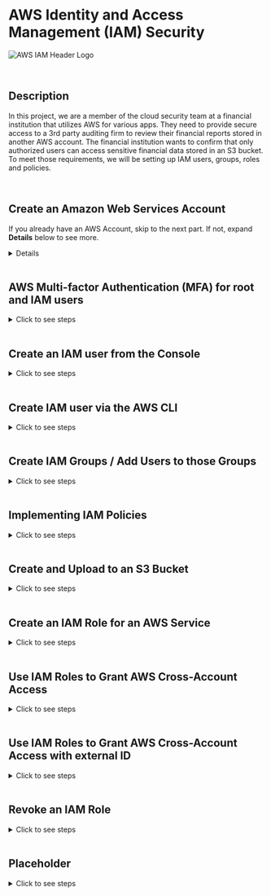 # AWS Identity and Access Management (IAM) Security

![AWS IAM Header Logo](https://github.com/Manny-D/AWS-Security-Identity-and-Access-Management-IAM-/assets/99146530/64c5255b-957d-4136-9356-f5427f9ce4a4)

<br>

## Description 

In this project, we are a member of the cloud security team at a financial institution that utilizes AWS for various apps. They need to provide secure access to a 3rd party auditing firm to review their financial reports stored in another AWS account. The financial institution wants to confirm that only authorized users can access sensitive financial data stored in an S3 bucket. To meet those requirements, we will be setting up IAM users, groups, roles and policies. 

<br>

## Create an Amazon Web Services Account

If you already have an AWS Account, skip to the next part. If not, expand <b>Details</b> below to see more.

<details>
<summary>Details</summary>
 
<br>  

If you do not already have an AWS account, navigate to the following page to create one [https://aws.amazon.com/free](https://aws.amazon.com/free) and click on either Complete Signup or Create a Free Account.

![AWS Sign Up](https://github.com/Manny-D/Virtual-Private-Cloud-VPC/assets/99146530/60c3c592-9e8a-44d5-a7c8-74284d8cdc30)

When on the <b>Contact Information</b> page, select <b>Personal</b> for the Account type.
 
![Account Type](https://github.com/Manny-D/Virtual-Private-Cloud-VPC/assets/99146530/feaadbb9-de42-4ebb-b6c0-6901c0337891)

<b>Note</b>: you will be prompted to enter in credit card info. This is for identity verification and the card will only be charged if you exceed the Free Tier limits.

![CC](https://github.com/Manny-D/Virtual-Private-Cloud-VPC/assets/99146530/d31dd4ae-82db-4079-bdd0-c69649451c52)

Next you will be prompted to confirm your identity via a SMS code, then will be taken to the <b>Select a support plan</b> page, leave it at <b>Basic support - Free</b> and click <b>Complete sign up</b>.

![Free Tier](https://github.com/Manny-D/Virtual-Private-Cloud-VPC/assets/99146530/81256aff-4cfc-4697-8334-2cef1eef592c)

Sign up completed! Click on <b>Go to the AWS Management Console</b>.

![Sign up congrats](https://github.com/Manny-D/Virtual-Private-Cloud-VPC/assets/99146530/d60ae22b-4e1d-4235-9b3d-f30a36ec67aa)

Login to the AWS Management Console using the (default) <b>Root user</b> option. 

![Root user](https://github.com/Manny-D/Virtual-Private-Cloud-VPC/assets/99146530/f25d606b-96dd-42d9-85b3-a845951d3244)
</details>

<br>

## AWS Multi-factor Authentication (MFA) for root and IAM users

<details>
<summary>Click to see steps</summary>

<br>

When creating a new AWS account, the initial user provisioned is the <b>root user</b>. It is a best practice to not use this account for daily tasks because if it gets compromised, you will likely loose access to the account, among other things! We should create another user with full admin privileges. However, for the purposes of this section of the project, we will continue using the <b>root user</b> and secure it with another of layer of protection by enabling <b>AWS MFA</b>. 

<br>

Start by clicking on your Account name (towards the top right) -> click on <b>Security credentials</b>:

![Security credentials](https://github.com/Manny-D/AWS-Security-Identity-and-Access-Management-IAM-/assets/99146530/8349a51b-6ca5-42aa-bb16-199ee1bfaf87)

Click <b>Assign MFA</b>:

![Assign MFA](https://github.com/Manny-D/AWS-Security-Identity-and-Access-Management-IAM-/assets/99146530/e52a2f1c-2f33-467f-bcbd-696b8065b4e3)

Enter a <b>Device name</b> - ex. AWSIAMProject

![Select MFA device](https://github.com/Manny-D/AWS-Security-Identity-and-Access-Management-IAM-/assets/99146530/c21095d3-a549-440c-98f2-db5c4b456049)

In the next section, <b>MFA device</b>, leave it at <b>Authenticator app</b> and click <b>Next</b>. 

![MFA Device](https://github.com/Manny-D/AWS-Security-Identity-and-Access-Management-IAM-/assets/99146530/d4967607-6ffa-4717-a20b-f023a315eee2)

On the <b>Set up device</b> page:

![Authenticator app](https://github.com/Manny-D/AWS-Security-Identity-and-Access-Management-IAM-/assets/99146530/34365c25-9891-4804-9dbf-48bd41596b1d)

- If you don't have an authenticator app, click on the [See a list of compatible applications](https://aws.amazon.com/iam/features/mfa/?audit=2019q1) link to obtain one.
- Click on <b>Show secret key</b> and scan the QR code that appears with the app you're using.
- The app provides codes one at a time. Enter the first one in the <b>MFA code 1</b> field.
- When it updates, enter the new one in the <b>MFA code 2</b> field.
- Press <b>Add MFA</b>. 

All set.

![My security credentials](https://github.com/Manny-D/AWS-Security-Identity-and-Access-Management-IAM-/assets/99146530/1db7ecc7-6574-4721-829d-9f836b4a81f4)

Now logout of your account, then log back in to test AWS MFA with your root user account. 

![MFA code login](https://github.com/Manny-D/AWS-Security-Identity-and-Access-Management-IAM-/assets/99146530/e79d5910-1968-4a3c-916c-7ba5608837ed)

</details>
 
<br>  

## Create an IAM user from the Console

<details>
<summary>Click to see steps</summary>

<br>

To align with the best security practice of least privilege, we will now create an IAM user with admin privileges to use for the remainder of the project, instead of the root user. 

<br>

From the AWS Console search bar, type IAM and click on <b>IAM</b>.

![IAM Service](https://github.com/Manny-D/Identity-and-Access-Management-IAM-Security/assets/99146530/a355e551-3137-43ee-bdd8-8437a58984a0)

This account doesn't have any users yet. So lets add one.

![IAM Dashboard](https://github.com/Manny-D/Identity-and-Access-Management-IAM-Security/assets/99146530/8392686f-a336-4dbc-9154-de2ccd759886)

On the left pane, under <b>Access management</b>, click on <b>Users</b> and on the next page, click on <b>Create user</b>.

![Create user](https://github.com/Manny-D/Identity-and-Access-Management-IAM-Security/assets/99146530/1fb7daef-a7d0-40c0-b1fc-6ab0f48be16b)

On the <b>Specify user details</b> page, under <b>User details</b>, do the following:

![Specifiy User Details ](https://github.com/Manny-D/Identity-and-Access-Management-IAM-Security/assets/99146530/5bfd13f7-82f4-432f-a5fd-5369476b891a)

- <b>User name</b>: <b>SecurityTeamAdmin</b>
- <b>Provide user access to to the AWS Management Console - optional</b>: tick the box
- <b>Are you providing console access to a person?</b>: tick the <b>I want to create an IAM user</b> radio button
- <b>Console password</b>: (create a password and take note of it)
- <b>User must create a new password at next sign-in - Recommended</b>: uncheck this box
     - this is a best practice and should be used under normal circumstances
- Click <b>Next</b>

<br>

On the <b>Set permissions</b> page, tick the <b>Attach policies directly</b> radio button.

![Set permissions](https://github.com/Manny-D/Identity-and-Access-Management-IAM-Security/assets/99146530/a5da3735-87e8-426c-82dd-00ec3fa5ab56)

Under <b>Permissions policies</b>, select the following:
- <b>AdministratorAccess</b>

![Admin Access](https://github.com/Manny-D/Identity-and-Access-Management-IAM-Security/assets/99146530/a16b9791-5a82-490b-af23-20961f516022)

- <b>AWSAccountManagementFullAccess</b> and <b>IAMUserChangePassword</b> (it's faster to search for and add them), then click <b>Next</b>.

![AWS Account Mgmt Full Access](https://github.com/Manny-D/Identity-and-Access-Management-IAM-Security/assets/99146530/d4266e98-c03f-4c23-afd8-8ccb0cb1f052)

Review your settings and click <b>Create user</b>.

![Review and create user](https://github.com/Manny-D/Identity-and-Access-Management-IAM-Security/assets/99146530/d37df096-e9a0-4a73-be7d-6016ed782fdc)

Once created, be sure to note the <b>Console sign-in URL</b>, as we'll be using this to login to the AWS Console moving forward.  

![User created](https://github.com/Manny-D/Identity-and-Access-Management-IAM-Security/assets/99146530/56f8c6a4-faab-4adf-81e5-2757d279fc83)

Test the login of the new IAM user to confirm it's working.

![IAM user test login](https://github.com/Manny-D/Identity-and-Access-Management-IAM-Security/assets/99146530/eca22b59-8c09-4e7d-81b2-4542eb625a6f)

Once logged in, you should notice the user name has changed (see top right of the AWS Console).

![IAM user closeup](https://github.com/Manny-D/Identity-and-Access-Management-IAM-Security/assets/99146530/b82791fb-fd66-48ad-a164-9b9a14acb0a9)

![New IAM user login](https://github.com/Manny-D/Identity-and-Access-Management-IAM-Security/assets/99146530/18437b17-96d6-45cb-952f-c69b83ce0c85)



<br>

</details>
 
<br>

## Create IAM user via the AWS CLI

<details>
<summary>Click to see steps</summary>

<br>

In this section we, will be using the AWS CLI via our own computer. For the purposes of this project, we will not cover the install process, but you can find instructions on Amazon's site located [here](https://docs.aws.amazon.com/cli/latest/userguide/getting-started-install.html).

In order to utilize the AWS CLI, we need to create <b>Access keys</b> to send programmatic calls from our computer. 

<b>Note 1</b>: You can only have a maximum of 2 access keys at a time. <br>
<b>Note 2</b>: It's against best practice to create access keys via the root account. 

<br>

### Create Access Keys

From the AWS console, click on your login name (towards the top right) -> click on <b>Security credentials</b>.

![Security credentials 2](https://github.com/Manny-D/Identity-and-Access-Management-IAM-Security/assets/99146530/a708be3c-e955-45a9-a203-4d88f4594b22)

Scroll down to <b>Access keys</b> and click <b>Create access key</b>.

![Access keys](https://github.com/Manny-D/Identity-and-Access-Management-IAM-Security/assets/99146530/0abf5180-1181-4ef1-ac42-1c9848e96adc)

On the <b>Access key best practices & alternatives</b> page under <b>Use case</b>, do the following:
  
![Create access key](https://github.com/Manny-D/Identity-and-Access-Management-IAM-Security/assets/99146530/85a57373-fc5d-4702-9e87-e6b7d2e95aa9)

- Tick the <b>Command Line Interface (CLI)</b>.
- Put a check in <b>I understand the above recommendation and want to proceed to create an access key</b>.
- Click <b>Next</b>.

<br>

For <b>Set description tag - optional</b>, you can skip, or enter <b>For CLI access</b>, then click <b>Create access key</b>.

![Tag](https://github.com/Manny-D/Identity-and-Access-Management-IAM-Security/assets/99146530/f896c206-6bb4-433c-a34f-7382a4ed0a60)

Document both keys, as you will not be able to retrieve them after seeing them here. <br> 
You may want to download the .csv file for safe keeping. <br>
Once you have both keys saved somewhere, click <b>Done</b>. 

![Access key](https://github.com/Manny-D/Identity-and-Access-Management-IAM-Security/assets/99146530/8e3c80e8-06f5-4d9a-b4ae-191ca479eba5)

<br>

### Create Users

Open your computer's CLI and lets check to confirm the installed AWS CLI Version, enter:

```
aws --version
```

<b>Note</b>: I am using a Mac, so my screenshots are in iTerm2.

![AWS Version](https://github.com/Manny-D/Identity-and-Access-Management-IAM-Security/assets/99146530/1470e505-d9e0-4450-9da7-009a3249f54e)

To access the SecurityTeamAdmin account via the CLI, we need to configure it using the <b>Access keys</b> created above. 

```
aws configure
```

Grab those keys and in your CLI, do the following:

![aws configure](https://github.com/Manny-D/Identity-and-Access-Management-IAM-Security/assets/99146530/4a13f6bf-6ab1-4c19-a05d-1689de5c621f)

- <b>AWS Access Key ID</b> and <b>AWS Secret Access Key</b>: Copy / Paste the keys when prompted.
- <b>Default region name</b>: To check, via the AWS Console, click on the State to the left of your account and you'll see it listed.
   - eg. US East (N. Virginia) <b>us-east-1</b>
- <b>Default output [text]</b>: Type <b>text</b>

<br>

Now let's create some users! Enter the following to create a user:

```
aws iam create-user --user-name (enter username here)
```

Try the above for the users: Matt, Sarah and Deborah.

![Create users](https://github.com/Manny-D/Identity-and-Access-Management-IAM-Security/assets/99146530/c2f7f019-a9cc-43b1-8c42-fd3335838489)

Go back to the <b>AWS Console</b> in your browser to confirm they were created. Navigate to <b>IAM</b>, under <b>Access Management</b>, click on <b>Users</b>.

![User in AWS IAM Users](https://github.com/Manny-D/Identity-and-Access-Management-IAM-Security/assets/99146530/2b55cb05-e203-4671-8b28-77a6d4ab1316)

</details>
 
<br>


## Create IAM Groups / Add Users to those Groups

<details>
<summary>Click to see steps</summary>

<br>

Utilizing IAM groups allows easy management of users' permissions. Users assigned to an IAM group automatically inherit the permissions of the group. 

<br>

### Create IAM Group via the Console

From the IAM Dashboard, under <b>Access management</b> -> click on <b>User groups</b> -> click <b>Create group</b>.

![image](https://github.com/Manny-D/Identity-and-Access-Management-IAM-Security/assets/99146530/5a06eee5-e692-4652-ada4-761b183289c5)

Under <b>Name the group</b>, name it <b>AdminGroup</b> and add <b>Deborah</b> and <b>SecurityTeamAdmin</b>.

![Create user group](https://github.com/Manny-D/Identity-and-Access-Management-IAM-Security/assets/99146530/fb002267-c570-43d8-b366-2ad23fad61de)

Under <b>Attach permissions policies - Optional</b>: 

![Attach perm policies](https://github.com/Manny-D/Identity-and-Access-Management-IAM-Security/assets/99146530/5a1407c2-6b71-4276-90e8-67a0bd399f85)

- Search for / put a check mark next to the </b>AdministratorAccess Policy name</b>.
- Click <b>Create user group</b>.

<br>

Once created, click on <b>View group</b> or the <b>Group name</b> to view more details. 

![User group created](https://github.com/Manny-D/Identity-and-Access-Management-IAM-Security/assets/99146530/344b447c-f4bc-492c-aedc-0885d810c2ad)

![Group Summary](https://github.com/Manny-D/Identity-and-Access-Management-IAM-Security/assets/99146530/3c75772c-6cdd-4978-95c5-3cb372d0d3ea)

If you recall, we created Deborah via the AWS CLI, so she had no permissions assigned. 

Since we added her to a group, she should inherit the group's permissions. Click on her name to confirm.

![Deborah Summary](https://github.com/Manny-D/Identity-and-Access-Management-IAM-Security/assets/99146530/d3c2c31e-4836-46c5-98c0-4c7fe85e6808)

<br>

### Create IAM Group via AWS CLI

Let's create a group via the CLI that will have access to S3 buckets. 

First let's create the group using the following.

```
aws iam create-group --group-name CloudSecurityTeam
```

![CST creation in AWS CLI](https://github.com/Manny-D/Identity-and-Access-Management-IAM-Security/assets/99146530/e78eeccc-b249-4bd4-9f05-47bfc47affdc)

From the IAM Dashboard, under <b>Access management</b> -> <b>User groups</b> -> we should see <b>CloudSecurityTeam</b> but there are errors! 

![CloudSecurityTeam Group](https://github.com/Manny-D/Identity-and-Access-Management-IAM-Security/assets/99146530/4bbec405-25e3-4cf5-b11c-e796e08ace3f)

This is because we haven't assigned any Users nor Permissions as of yet. 

<br>

To take care of that, we'll add Matt and Sarah to that group via the AWS CLI using:

```
aws iam add-user-to-group --group-name CloudSecurityTeam --user-name (enter username here)
```

![CLI add users to CST group](https://github.com/Manny-D/Identity-and-Access-Management-IAM-Security/assets/99146530/d4d610e9-63e2-4283-9001-6fc8ec0d4b51)

Check the IAM Dashboard again under <b>Access management</b> -> <b>User groups</b> -> we should see <b>CloudSecurityTeam</b> now has 2 members.

![CST Members](https://github.com/Manny-D/Identity-and-Access-Management-IAM-Security/assets/99146530/bca38037-f687-4641-8e29-d79e29b7d842)

Click on <b>CloudSecurityTeam Group name</b> to confirm.

![CST Summary Members](https://github.com/Manny-D/Identity-and-Access-Management-IAM-Security/assets/99146530/c0706cc9-c3d9-4a63-8a1a-a60c682326dc)

<br>

Finally, we'll attach the S3 Full Access policy to this group. We need the policy's <b>Amazon Resource Name (ARN)</b>, which is the resource's unique identifier in AWS. 

To do this, go back to the IAM Dashboard and navigate to <b>Access management</b> -> <b>Policies</b> -> filter by / search for <b>S3FullAccess</b>. 

![S3 Policy](https://github.com/Manny-D/Identity-and-Access-Management-IAM-Security/assets/99146530/a6722d2a-913a-4933-8e56-99914c422369)

Click on <b>AmazonS3FullAccess</b> and copy the displayed <b>ARN</b>. 

![S3 ARN](https://github.com/Manny-D/Identity-and-Access-Management-IAM-Security/assets/99146530/dd732a6c-5613-4575-9641-03fe688f7ce6)

With that in mind, use the following command in your CLI:

```
aws iam attach-group-policy --group-name CloudSecurityTeam --policy-arn "arn:aws:iam::aws:policy/AmazonS3FullAccess"
```

![S3 ARN CLI](https://github.com/Manny-D/Identity-and-Access-Management-IAM-Security/assets/99146530/b16656af-ba2b-4941-94ee-71e8fe34982e)

Check the IAM Dashboard again under <b>Access management</b> -> <b>User groups</b> -> check the <b>CloudSecurityTeam User group</b>. You may need to refresh them.

![CST Permission assigned](https://github.com/Manny-D/Identity-and-Access-Management-IAM-Security/assets/99146530/f23d1b00-503d-4674-98ff-2ab8772a6b4a)

Click the <b>CloudSecurityTeam Group name</b> -> <b>Permissions</b> tab -> <b>Permissions policies</b>.

Confirm the <b>AmazonS3FullAccess Policy name</b> appears. You may need to refresh for it to appear.  

![CST Summary Perm Pol](https://github.com/Manny-D/Identity-and-Access-Management-IAM-Security/assets/99146530/cc27a5d1-aa9c-4360-bb56-d2124e06bdd6)

</details>

<br>

## Implementing IAM Policies

<details>
<summary>Click to see steps</summary>

<br>

<b>IAM Policies</b> define access permissions in AWS. For more granular control, you can create <b>Customer-managed</b> policies which are written in Java-Script Object Notation (JSON). If you are not familiar with JSON, you can create them via the visual editor. 

In this section, we'll be creating a <b>Customer-managed</b> policy that allows Read only for IAM.

<br>

In the IAM Dashboard under <b>Access management</b> -> click <b>Policies</b> -> <b>Create Policy</b>.

![Create policy](https://github.com/Manny-D/Identity-and-Access-Management-IAM-Security/assets/99146530/48ae69da-3b19-4877-acc4-187df4785475)

We'll utilize the <b>Visual</b> editor here. Under <b>Service</b> select <b>IAM</b>.

![Specify permissions - IAM](https://github.com/Manny-D/Identity-and-Access-Management-IAM-Security/assets/99146530/8f506c0c-d72c-4d84-9319-28ab89971071)

Under the <b>Actions allowed</b> section that appears, expand <b>Read</b> and add a check to <b>All read actions</b>.

![Access level](https://github.com/Manny-D/Identity-and-Access-Management-IAM-Security/assets/99146530/3fefd9bd-0746-4787-b191-7e3d369647e0)

In the <b>Resources</b> section that appears, we can be specific on which resource(s) we want to grant Read access to. 

![Resources - Specific](https://github.com/Manny-D/Identity-and-Access-Management-IAM-Security/assets/99146530/7d16e95d-2adf-4674-8ae8-f40c7fe38ebb)

If you're curious as to what the JSON code looks like, scroll back to the top and click on <b>JSON</b>.

![Resources - JSON ex](https://github.com/Manny-D/Identity-and-Access-Management-IAM-Security/assets/99146530/766fc13c-0d3d-4ca4-b1b4-14a9866acf29)

Click the <b>Visual</b> button again -> scroll back down to the <b>Resources</b> section -> tick the <b>All</b> radio button -> click <b>Next</b>.

![Resources - All](https://github.com/Manny-D/Identity-and-Access-Management-IAM-Security/assets/99146530/6c4821fe-2ab8-4988-86d1-f51ad6fc5d33)

On the <b>Review and create</b> page, under <b>Policy details</b>, do the following:  

![Policy - Review and create](https://github.com/Manny-D/Identity-and-Access-Management-IAM-Security/assets/99146530/a83d3ed5-b6b2-487e-a25a-9a87521d2451)

- <b>Policy name</b>: <b>IAMReadPolicy</b>
- <b>Description - optional</b>: <b>Read access to IAM</b>
- Scroll down and click on <b>Create policy</b> (not pictured)

<br>

Once created, on the <b>Policies</b> page -> click <b>Filter by Type</b> -> select <b>Customer managed</b>.

![Post Policy Creation - Filter by Type](https://github.com/Manny-D/Identity-and-Access-Management-IAM-Security/assets/99146530/4897fe30-b0ec-41ba-ab64-2f6d29a26fe0)

The <b>IAMReadPolicy</b> should be listed -> click radio button to the left of it -> click <b>Actions</b> and select Attach. 

![Action Attach](https://github.com/Manny-D/Identity-and-Access-Management-IAM-Security/assets/99146530/4c006da6-f729-4b51-82fb-6dab1f6892ab)

On the <b>Attach as a permissions policy</b> page, under <b>IAM Entities</b>, select <b>CloudSecurityTeam</b> -> click <b>Attach policy</b>

![Attach as a permissions policy](https://github.com/Manny-D/Identity-and-Access-Management-IAM-Security/assets/99146530/c0802646-68d1-4829-9b4b-3887fa103d63)

Let's confirm it was attached to the <b>CloudSecurityTeam</b> group. 

In the IAM Dashboard under <b>Access management</b> -> click <b>User groups</b> -> click <b>CloudSecurityTeam</b>.

![Confirm Policy Attached](https://github.com/Manny-D/Identity-and-Access-Management-IAM-Security/assets/99146530/e02ff7d0-6cbe-47b3-b45f-5e6a3f264c24)

Click on the <b>Permissions</b> tab. 

![IAMReadPolicy added](https://github.com/Manny-D/Identity-and-Access-Management-IAM-Security/assets/99146530/53cf6de3-394a-4961-85ac-17f571955879)

Now, in addition to the <b>AmazonS3FullAccess</b> policy added earlier, we should now see the <b>Customer-managed</b> policy (<b>IAMReadPolicy</b>) we just created / attached!

</details>

<br>

## Create and Upload to an S3 Bucket

<details>
<summary>Click to see steps</summary>

<br>

A Simple Storage Service (S3) bucket is a container for objects stored in Amazon. Any number of objects can be stored in a bucket and you can have up to 100 buckets in your account. 

<br>

From the AWS Console search bar, search for s3 and click on <b>S3</b>.

![Search S3](https://github.com/Manny-D/Identity-and-Access-Management-IAM-Security/assets/99146530/9490ee47-e6b2-4937-b3f7-2cfd9dd4cc28)

Click on <b>Create bucket</b>.

![Create bucket](https://github.com/Manny-D/Identity-and-Access-Management-IAM-Security/assets/99146530/546c85cd-7fc1-46bc-af86-3f27215453b7)

Under <b>General configuration</b>, do the following: 

![Bucket Name](https://github.com/Manny-D/Identity-and-Access-Management-IAM-Security/assets/99146530/506fa220-fd45-4a45-adcb-08c1e4526fe4)

- <b>Bucket name</b>: (enter a unique name)
- Leave all remaining section settings at their defaults
- Scroll down and click <b>Create bucket</b> (not pictured)

<br>

Once created, click on the bucket <b>Name</b>.

![S3 Bucket](https://github.com/Manny-D/Identity-and-Access-Management-IAM-Security/assets/99146530/c6849ad8-e284-4d7f-a19e-2b7567ede1d3)

Click up <b>Upload</b>.

![Upload](https://github.com/Manny-D/Identity-and-Access-Management-IAM-Security/assets/99146530/7b2f98e9-87fc-4ff2-968e-dbd2ec985818)

Click <b>Add files</b> -> select any files you want to test with.

![Add files](https://github.com/Manny-D/Identity-and-Access-Management-IAM-Security/assets/99146530/a082bf13-887f-4c6e-b589-2c52630cdb70)

Confirm your selected files are visible under <b>Files and folders</b> -> click <b>Upload</b>.

![Uploaded files](https://github.com/Manny-D/Identity-and-Access-Management-IAM-Security/assets/99146530/4eb8cd39-a2be-4045-ba57-7206efbf6dc9)

Great work!

![Upload successful](https://github.com/Manny-D/Identity-and-Access-Management-IAM-Security/assets/99146530/9f0c2956-4a9f-439f-adaf-a3a7a14de11f)

</details>

<br>

## Create an IAM Role for an AWS Service

<details>
<summary>Click to see steps</summary>

<br>

I AM Roles can be assigned to entities you trust. They have specific permissions and are valid for a short duration. So they are considered a best practice, as they provide temprary credentials that do not need to be rotated. 

<br>

Navigate back to the <b>IAM Dashboard</b>, under <b>Access management</b> -> click on <b>Roles</b> -> click <b>Create role</b>.

![Create role](https://github.com/Manny-D/Identity-and-Access-Management-IAM-Security/assets/99146530/298f997e-47b9-4157-bcd8-7a0ad51b76be)

<b>Note</b>: 2 default Roles already exist - <b>AWS ServiceRoleForSupport</b> and <b>AWSServiceRoleForTrustedAdvisor</b>.

<br>

Under <b>Trusted entity type</b>, leave the default <b>AWS service</b> ticked, as we'll be communicating between 2 AWS services. 

Scroll down to <b>Use case</b> -> select <b>EC2</b> -> scroll down and click <b>Next</b> (not shown). 

![trusted entity - EC2](https://github.com/Manny-D/Identity-and-Access-Management-IAM-Security/assets/99146530/e268d737-bd3b-47fe-ab5b-0ec409f05796)

On the <b>Add permission</b> page, under <b>Permission policies</b>, search for <b>AmazonS3FullAccess</b> -> select it -> click <b>Next</b>.

![Add Permission S3FullAccess](https://github.com/Manny-D/Identity-and-Access-Management-IAM-Security/assets/99146530/d7cc5e97-4e97-48ec-8d1e-c1dc579f9933)

This allows the EC2 service to communicate with the S3 service.

<br>

On the <b>Name, review, and create</b> page, under <b>Role details</b> do the following:

![Name review and create](https://github.com/Manny-D/Identity-and-Access-Management-IAM-Security/assets/99146530/d73f9254-97ac-45e2-9fad-999a8be5d060)

- <b>Role name</b>: <b>EC2toS3Role</b>
- <b>Description</b>: (leave the default entry)
- Scroll down and click <b>Create role</b> (not pictured)

<br>

The <b>EC2toS3Role</b> should now appear with the default ones. 

![EC2toS3Role created](https://github.com/Manny-D/Identity-and-Access-Management-IAM-Security/assets/99146530/9112dc3c-2d17-4a8d-9790-9a439aa04488)

<br> 

### Extra Credit: Attach Role to EC2 instance

We won't go through the process of spinning up an EC2 instance, as this is assumed knowledge and we'll only have it on for a short time.

However, should you want to see a walkthrough, see my other project [here](https://github.com/Manny-D/Deploy-WordPress-in-AWS-EC2?tab=readme-ov-file#create-an-elastic-cloud-compute-instance), then come back to continue. 

Use the following settings when creating the EC2 Instance:
- <b>Name</b>: <b>List S3 buckets</b>
- <b>Key pair</b>: (create one if needed)
- All other section settings including OS and Instance type: (leave at their defaults)
- Click <b>Launch instance</b>

<br>

Once created, click on the <b>Instance ID</b> -> on the next page, click on it again to get to the <b>Instance summary</b> page. 

![List S3 Buckets EC2](https://github.com/Manny-D/Identity-and-Access-Management-IAM-Security/assets/99146530/0cba4ae0-51f6-4bdb-bae9-a776f0191aad)

To add the role, towards the top right, click on <b>Actions</b> -> <b>Security</b> -> <b>Modify IAM role</b>.

![Modify IAM role](https://github.com/Manny-D/Identity-and-Access-Management-IAM-Security/assets/99146530/0d5046dc-b7e1-48e7-b9cd-73fd1e327e87)

On the <b>Modify IAM role</b> page, under <b>IAM role</b>:

![IAM role](https://github.com/Manny-D/Identity-and-Access-Management-IAM-Security/assets/99146530/b384ac38-eaeb-4290-846a-8ca47aa78e81)

- Click on the dropdown and select the role created above -eg. <b>EC2toS3Role</b>
- Click <b>Update IAM role</b>

<br>

The <b>IAM Role</b> field should now be populated. 

![List S3 Buckets EC2 with Role](https://github.com/Manny-D/Identity-and-Access-Management-IAM-Security/assets/99146530/c247082c-e3a3-437b-8bd5-ff7ee1b9d1ee)

<br>

### Extra Credit 2: Configuring the EC2 Instance for Metadata Querying 

To prep for obtaining the metadata, click <b>Actions</b> -> <b>Instance settings</b> -> <b>Modify instance metadata options</b>.

![Metadata options](https://github.com/Manny-D/Identity-and-Access-Management-IAM-Security/assets/99146530/b75b0e00-6a53-4bdb-835c-0aea3f00c710)

On the <b>Modify instance metadata options</b> page, under <b>IMDSv2</b>, tick the <b>Optional Radio button</b> then click <b>Save</b>.

![Modify metadata options](https://github.com/Manny-D/Identity-and-Access-Management-IAM-Security/assets/99146530/21ff2cc4-d47c-4253-b2f2-f04cacb2bb1d)

Navigate back to the <b>Instance summary</b> page -> click <b>Connect</b>.

![Connect](https://github.com/Manny-D/Identity-and-Access-Management-IAM-Security/assets/99146530/ca87a647-6d16-49c0-8042-3008d1f9ea01)

On the <b>Connect to instance</b> page, leave the default settings and click on <b>Connect</b>.

![Connect to instance - EC2 role](https://github.com/Manny-D/Identity-and-Access-Management-IAM-Security/assets/99146530/efe6454f-65c2-4ab7-b645-ad6d735c63ef)

![Instance Connect - Role](https://github.com/Manny-D/Identity-and-Access-Management-IAM-Security/assets/99146530/2161f622-51a7-4926-b4cb-f37eb44fd17c)

<br>

### Extra Credit 3: Query EC2 Instance Metadata via <b>Instance Connect</b>

The EC2 Metadata that we will be querying is the information that can be used to manage or configure the existing running instance. 

The default IP address used to access metadata for all instances is <b>169.254.169.254</b>.

<br>

To start, let's test to see if we can acccess the S3 bucket we created earlier using:

```
aws s3 ls
```

It works, we can see the S3 Bucket created earlier!

![aws s3 ls](https://github.com/Manny-D/Identity-and-Access-Management-IAM-Security/assets/99146530/e90992b7-f3da-4eab-91ce-48f7892bd557)

<br>

Next, we'll query for the following:

EC2 instance metadata: 

```
curl http://169.254.169.254/latest/meta-data/
```

![Meta-data](https://github.com/Manny-D/Identity-and-Access-Management-IAM-Security/assets/99146530/e98a0f16-d288-49eb-bb96-3337295f4d58)

<br>

The public host name from the EC2 instance metadata:

```
curl http://169.254.169.254/latest/meta-data/public-hostname
```

![Public-hostname](https://github.com/Manny-D/Identity-and-Access-Management-IAM-Security/assets/99146530/ab55bc4f-2427-4f17-a6f4-0f53e521dc6f)

<br>

The instance type from the EC2 instance metadata:
```
curl http://169.254.169.254/latest/meta-data/instance-type
```

![Instance-type](https://github.com/Manny-D/Identity-and-Access-Management-IAM-Security/assets/99146530/7087c91f-0a47-48d8-94ea-88847856b310)

<br>

The IAM information from the EC2 instance metadata:

```
curl http://169.254.169.254/latest/meta-data/iam/info
```

![IAM-info](https://github.com/Manny-D/Identity-and-Access-Management-IAM-Security/assets/99146530/bff8027e-e532-4a92-82df-6e025ceb0b22)

<br>

The attached IAM role name from the EC2 instance metadata:

```
curl http://169.254.169.254/latest/meta-data/iam/securitycredentials/
```

![role-name](https://github.com/Manny-D/Identity-and-Access-Management-IAM-Security/assets/99146530/cf0f902f-6413-4c48-a020-1790a9d3fd06)

<br>

The STS security credentials for an IAM role from the EC2 instance metadata:

```
curl http://169.254.169.254/latest/meta-data/iam/securitycredentials/[enter Role name here]
```

![Security Credential for Role Name](https://github.com/Manny-D/Identity-and-Access-Management-IAM-Security/assets/99146530/052265b9-b3c3-41bc-9162-118fde8c154d)

</details>

<br>


## Use IAM Roles to Grant AWS Cross-Account Access

<details>
<summary>Click to see steps</summary>

<br>

In this section, we'll share the resources from our user account, <b>SecurityTeamAdmin</b>, with users in another AWS Account (eg. the 3rd party auditing firm - <b>AuditTeamAdmin</b>).

<b>Note</b>: The project provided another account to use for the 3rd party auditing firm. I will be using that account's info and the info from my account in this section. Also, we cannot be logged into 2 separate AWS Account while in the same browser. So I will be using a different web browser to log into the 3rd party auditing firm's AWS account. 

![AuditTeamAdmin Account](https://github.com/Manny-D/Identity-and-Access-Management-IAM-Security/assets/99146530/8697d46b-12e6-4ac1-a4ac-28b53ab62e13)

<br>

### Creating the Role for the 3rd Party

From the <b>IAM Dashboard</b>, under <b>Access management</b> -> click on <b>Roles</b> -> click <b>Create role</b>.

![Create role - 3rd Party Audit](https://github.com/Manny-D/Identity-and-Access-Management-IAM-Security/assets/99146530/57ca37ea-29be-4bda-9001-1fb8d8e428fd)

<br>

On the <b>Select trusted entity</b> page under <b>Trusted entity type</b>:

- <b>AWS account</b>: (tick this radio button)

On the <b>An AWS account</b> section under <b>Account ID</b>: 
- <b>Another AWS account</b>: (tick this radio button)
   - enter the 3rd party auditing firm <b>Account ID</b>
- Press <b>Next</b>

![Entity Type - 3rd Party Audit](https://github.com/Manny-D/Identity-and-Access-Management-IAM-Security/assets/99146530/fda50d19-ac4f-462a-921b-7205a4679686)

<br>

We want to grant <b>ONLY</b> read permissions:
- Search for <b>s3Read</b> and select it
- Click <b>Next</b>

![Permission - S3ReadOnly](https://github.com/Manny-D/Identity-and-Access-Management-IAM-Security/assets/99146530/eaf68d73-7c41-4503-a45a-38522031a918)

<br>

On the <b>Name, review, and create</b> page under <b>Role details</b>:
- <b>Role name</b>: (enter in a name - eg. <b>AuditFinData</b>)
   - <b>Note</b>: (keep this handy, as we'll need it in a later step) 
- <b>Description</b>: (enter in something relevant - eg. see screenshot)
- Scroll down and click <b>Create role</b> (not pictured)

![Name Review Create - 3rd party audit](https://github.com/Manny-D/Identity-and-Access-Management-IAM-Security/assets/99146530/801474da-1da0-4a39-94c4-b715e12ba0e3)

It should now appear in the <b>Roles</b> list. Click on the newly created role.

![3rd Part Audit Role created](https://github.com/Manny-D/Identity-and-Access-Management-IAM-Security/assets/99146530/c4b3e6b9-775d-448b-a97f-39d3bb60c2e4)

<br>

Here we can see a <b>Summary</b> of the newly created role. 

![3rd Party Audit ARN](https://github.com/Manny-D/Identity-and-Access-Management-IAM-Security/assets/99146530/b587e8fb-ea0f-478c-9dcb-0cde3212d859)

<br>

### Switching roles: How the 3rd Party can access the Financial Institution account

Go back to the 3rd Party Audit account, click on the <b>account name</b> -> <b>Switch role</b>

![AuditTeamAdmin Account](https://github.com/Manny-D/Identity-and-Access-Management-IAM-Security/assets/99146530/f5db6d6e-7684-4de4-b75d-3eca751d0312)

<br>

To switch roles, we need to provide the following:

![Switch Role](https://github.com/Manny-D/Identity-and-Access-Management-IAM-Security/assets/99146530/40426d1c-443e-437e-8fb6-133d68856b7d)

- <b>Account ID</b>: (enter our account's id)
- <b>IAM Role name</b>: (enter the role we created above - eg. <b>AuditFinData</b>)
- <b>Display name - optional</b>: (enter in something, if desired - eg. <b>Audit Team</b>)
- <b>Display color - optional</b>: (choose a color, if desired)
- Click <b>Switch Role</b>

<br>

<b>Note</b>: Though I've obfuscated the <b>Account ID</b>'s for both accounts in this project / section, I've left the ends visible so you can tell them apart. For reference:
- I'm acting as the Financial Institution, so our <b>Account ID</b>: <b>05xxxxxxxxx6</b>
- 3rd Party Audit <b>Account Name</b> / <b>ID</b>: <b>auditteamcxxxxx</b>  / <b>76xxxxxxxx65</b>

<br>

### Cross-Account Access

The 3rd Party Audit Account is now accessing the Financial Institution account.

![Cross Account Access](https://github.com/Manny-D/Identity-and-Access-Management-IAM-Security/assets/99146530/502a32a5-015b-4544-91a7-0e48946781a7)

You can already see the limits the role has imposed on this account from the <b>Access denied</b> text in the other widgets: 
   - eg. <b>Applications</b> and <b>Cost and usage</b>.

<br>

To test the limitations, try navigating to another AWS Service, eg. <b>EC2</b>, and you will get something similar.

![X-Account EC2 Msgs](https://github.com/Manny-D/Identity-and-Access-Management-IAM-Security/assets/99146530/9015f3b3-8fa6-489e-b312-40b3eb8e17d3)

<br>

Now, let's check to see if we can access the S3 bucket. Search for <b>S3</b>, click on it.

The S3 bucket created in the [Create and Upload to an S3 bucket](https://github.com/Manny-D/Identity-and-Access-Management-IAM-Security/blob/main/README.md#create-and-upload-to-an-s3-bucket) section (<b>projectfinancialdatademo</b>) is available and with no error(s). 

Go ahead and click on it. 

![Audit Team S3 Access](https://github.com/Manny-D/Identity-and-Access-Management-IAM-Security/assets/99146530/2cdbeb18-ef9b-4d9a-89ac-d9a4ab10ecd1)

<br>

The 2 files uploaded are available as well. I'm going to click on the <b>sample_financial_data.csv</b> file.

![S3 Objects](https://github.com/Manny-D/Identity-and-Access-Management-IAM-Security/assets/99146530/c4c7718d-324d-4e0a-adb9-bb478b4c1b32)

<br>

It opens an <b>Object overview</b> page. Can I access it though? I'm going to click on <b>Download</b>.

![S3 Object Overview](https://github.com/Manny-D/Identity-and-Access-Management-IAM-Security/assets/99146530/5ff10bf8-e2f0-4aca-9257-b6418c4edc2e)

<br>

It dowloads the file. I also tried <b>Open</b> and it does the same thing.

![S3 Download Fin Data](https://github.com/Manny-D/Identity-and-Access-Management-IAM-Security/assets/99146530/b77d4a2c-d272-47db-8fe5-8318256b81a1)

<br>

So the <b>AuditFinData</b> role we created is working, as I can open / read the file. 

![Accessing the file](https://github.com/Manny-D/Identity-and-Access-Management-IAM-Security/assets/99146530/5ad4700d-48b4-4ff9-9f08-8f06839cd2d2)

<br>

Wait, but what if I try to rename it? 

![Rename](https://github.com/Manny-D/Identity-and-Access-Management-IAM-Security/assets/99146530/369b9bf9-b87c-4e9b-95b0-ff3a0b6d75d1)

Denied!

![Rename Fail](https://github.com/Manny-D/Identity-and-Access-Management-IAM-Security/assets/99146530/668023d1-766c-4d24-b43f-a3d4aaafa98e)

<br>

One last test. What if I try to <b>Upload</b> a file to the S3 bucket?!

![Upload Attempt](https://github.com/Manny-D/Identity-and-Access-Management-IAM-Security/assets/99146530/a576f7fa-d059-47c5-91e8-b6ef5f154c3f)

You shall not pass!

<br>

We've now confirmed that the <b>AuditFinData</b> role has only read permissions for cross-account access. 

Here are 2 noteworthy items about switching roles:
- <b>AWS Management Console session duration</b>: <b>1 hour</b>
- <b>IAM user session duration</b>: <b>12 hours</b>

</details>

<br>

## Use IAM Roles to Grant AWS Cross-Account Access with external ID

<details>
<summary>Click to see steps</summary>

<br>

When dealing with sensitive resources or requiring stricter control, using an <b>external ID</b> with the cross-account IAM role adds an extra layer of authentication to reduces the risk of unauthorized access, even if the temporary credentials for the cross-account IAM role gets compromised.

Although the AWS Console offers role switching, it lacks a direct way to enter an external ID during role selection. So we will be utilizing our computer's CLI again. 

<b>Note</b>: The project provided the Access Key ID and Secret Access Key that I will be using in the CLI. Recall, my screenshots are from iTerm in a Mac. 

<br>

Open you computer's CLI and enter in the following to switch to the <b>AuditTeamAdmin</b> account: 

```
aws configure
```

- <b>AWS Access Key ID</b> and <b>AWS Secret Access Key</b>: Copy / Paste the keys when prompted.
- <b>Default region name</b>: To check, via the AWS Console, click on the State to the left of your account and you'll see it listed.
   - eg. US East (N. Virginia) <b>us-east-1</b>
- <b>Default output [text]</b>: Type <b>text</b>

![external ID CLI - switching roles](https://github.com/Manny-D/Identity-and-Access-Management-IAM-Security/assets/99146530/01f0d223-0c56-485d-b7bb-062e97165de9)

<br>

To confirm we switched accounts, enter the following:

```
aws sts get-caller-identity
```

![Confirmed in AuditTeamAdmin account](https://github.com/Manny-D/Identity-and-Access-Management-IAM-Security/assets/99146530/847e32b6-3223-4e17-99de-01ec1ea92119)

<br>

Recall we assigned <b>AuditTeamAdmin</b> account <b>AmazonS3ReadOnlyAccess</b> permissions. So if we type in the following, no S3 buckets will be returned:

```
aws s3 ls
```

![No S3](https://github.com/Manny-D/Identity-and-Access-Management-IAM-Security/assets/99146530/0efb19d2-56a4-4ef0-a0cb-99f00c502d86)

<br>

### Creating the Role with an external ID for the 3rd Party

From the <b>IAM Dashboard</b>, under <b>Access management</b> -> click on <b>Roles</b> -> click <b>Create role</b>.

![Ext ID - Create Role](https://github.com/Manny-D/Identity-and-Access-Management-IAM-Security/assets/99146530/49c342b7-b7fa-455c-ba94-4f82dfbd8747)

<br>

On the <b>Select trusted entity</b> page under <b>Trusted entity type</b>:

![Ext ID - Trusted Entity](https://github.com/Manny-D/Identity-and-Access-Management-IAM-Security/assets/99146530/a115fb4a-de26-4d46-b453-a0b822e8f1f4)

- <b>AWS account</b>: (tick this radio button)

<br>

On the <b>An AWS account</b> section: 
- <b>Another AWS account</b>: (tick this radio button)
   - enter the 3rd party auditing firm <b>Account ID</b>
- Under <b>Options</b>,
   - Check the <b>Require external ID (Best practive when a third party will assume this role</b> box
   - Enter anything for the <b>External ID</b> (eg. <b>@AuditTeamExtID</b>) and note this for later, as we will need this for an upcoming CLI command
- Press <b>Next</b>.
  
![Require External ID](https://github.com/Manny-D/Identity-and-Access-Management-IAM-Security/assets/99146530/e2480328-cbc8-47e1-8727-dc7078eb9200)

<br>

We are going to grant a <b>Customer managed</b> permission:
- Click on the <b>Filter by Type</b> dropdown and select <b>Customer managed</b> 
- Select the <b>S3ListAndReadPolicy</b>
   - (<b>note</b>: this was created outside of the project)
- Click <b>Next</b>

![S3ListAndReadPolicy permission](https://github.com/Manny-D/Identity-and-Access-Management-IAM-Security/assets/99146530/12303579-8675-4e07-9516-ff191cb83239)

<br>

On the <b>Name, review, and create</b> page under <b>Role details</b>:
- <b>Role name</b>: (enter in a name - eg. <b>AuditFinDataExtID</b>)
   - <b>Note</b>: (keep this handy, as we'll need it in a later step) 
- <b>Description</b>: (enter in something relevant - eg. see screenshot)
- Scroll down and click <b>Create role</b> (not pictured)

![Ext ID Name Review Create](https://github.com/Manny-D/Identity-and-Access-Management-IAM-Security/assets/99146530/b1949a26-35f8-4266-86e7-df24a1f0dd20)

<br>

It should now appear in the <b>Roles</b> list. Click on the newly created role.

![Ext ID Role created](https://github.com/Manny-D/Identity-and-Access-Management-IAM-Security/assets/99146530/51a8d4d6-e016-4cb2-a29b-126b23472d9c)

<br>

Here we can see a <b>Summary</b> of the newly created role. Copy the ARN, as we'll need in in the next step:

![Ext ID Role Summary](https://github.com/Manny-D/Identity-and-Access-Management-IAM-Security/assets/99146530/8b1df162-a524-4b7b-a2ae-39ac77247d83)

<br>

### Switching roles: How the 3rd Party can access the Financial Institution account via the CLI

Navigate back to the CLI and do the following to obtain the keys and token to switch roles:

```
aws sts assume-role --role arn (paste the ARN copied above) --role-session-name (enter anything - eg. auditdemo) --external-id (enter external ID created earlier -eg. <b>@AuditTeamExtID</b>)

```

![Ext ID CLI Keys and Token](https://github.com/Manny-D/Identity-and-Access-Management-IAM-Security/assets/99146530/6eafafd9-248a-4c7b-a71a-ede4d2268a5b)

<b>Note</b>: if you omit the <b>external ID</b> you will receive an error similar to this:

![Ext ID CLI error](https://github.com/Manny-D/Identity-and-Access-Management-IAM-Security/assets/99146530/2270998d-9b19-4640-9a14-7457363c6e09)

<br>

Enter in the following obtained from the first command / screenshot above:
- AWS Access Key
- AWS Secret Access Key
- AWS Session Token
  
```
export AWS_ACCESS_KEY_ID=[YOUR_ACCESSKEYID]
export AWS_SECRET_ACCESS_KEY=[YOUR_SECRETACCESSKEY]
export AWS_SESSION_TOKEN=[YOUR_SESSIONTOKEN]
```

![Ext ID login CLI](https://github.com/Manny-D/Identity-and-Access-Management-IAM-Security/assets/99146530/32ec2d9a-1557-4149-957e-99196ff1e185)

<b>Note</b>: for Windows, instead of export, use <b>set</b>:

```
set AWS_ACCESS_KEY_ID=[YOUR_ACCESSKEYID]
set AWS_SECRET_ACCESS_KEY=[YOUR_SECRETACCESSKEY]
set AWS_SESSION_TOKEN=[YOUR_SESSIONTOKEN]
```

<br>

To confirm we've switched roles, enter the following:

```
aws sts get-caller-identity
```

![Switched to Ext ID Role](https://github.com/Manny-D/Identity-and-Access-Management-IAM-Security/assets/99146530/6fe06865-5bc1-4229-83a4-e31ae8b68e76)

<br>

### Cross-Account Access

Now when we type in the following, the S3 bucket created earlier will be returned:

```
aws s3 ls
```

![Ext ID List S3](https://github.com/Manny-D/Identity-and-Access-Management-IAM-Security/assets/99146530/debc3289-f541-40a8-8cec-8e9996dfdf13)


</details>

<br>


## Revoke an IAM Role

<details>
<summary>Click to see steps</summary>

<br>

If credentials to a role are compromised, active sessions utilizing the role can be revoked. 

<br>

From the <b>IAM Dashboard</b>, under <b>Access management</b> -> click on <b>Roles</b> -> click on any <b>Role name</b>, eg. <b>AuditFinDataExtID</b>.

![Revoke Role List](https://github.com/Manny-D/Identity-and-Access-Management-IAM-Security/assets/99146530/92fcfdbb-6520-428b-bcce-5422f0023b39)

<br>

On the following page, 
- Click on the <b>Revoke sessions</b> tab
- Click on the <b>Revoke active sessions</b> button
  
![Revoke sessions tab](https://github.com/Manny-D/Identity-and-Access-Management-IAM-Security/assets/99146530/d12ec260-fc5c-4020-9fcd-7e5a23358de8)

<br>

In the <b>Revoke active sessions?</b> popup:
- Put a check in the <b>I acknowledge that I am revoking all active sessions for this role.</b> box
- Click <b>Revoke active sessions</b>

![Revoke Active Sessions](https://github.com/Manny-D/Identity-and-Access-Management-IAM-Security/assets/99146530/d40cdbd0-62b4-45d0-8132-8a588844a948)

<br>

Notice that under <b>Permissions policies</b>, there is a new one that appeared -eg. <b>AWSRevokeOlderSessions</b>.

![AWSRevokeOlderSessions](https://github.com/Manny-D/Identity-and-Access-Management-IAM-Security/assets/99146530/733571bc-1477-471e-856a-87fbe1ce3dbf)

<br>

If you click on it, you'll see that a new Condition is added specifying any TokenIssueTime older than the Date/Time you click on <b>Revoke active sessions</b>

![Revoke JSON](https://github.com/Manny-D/Identity-and-Access-Management-IAM-Security/assets/99146530/6ddb243a-99e9-47c0-9e75-bd2f4f8ad6fa)

<br>

If we navigate back to the CLI, and try the following (which worked in the previous section)

```
aws s3 ls
```

we'll receive the following

![Revoked CLI Exp Token](https://github.com/Manny-D/Identity-and-Access-Management-IAM-Security/assets/99146530/5af5b25a-2b69-4814-8eac-411b1a38ff24)

<br>

### Get cross-account access after a role is revoked. 

To gain access again, simply generate a new <b>AWS Session Token</b> via

```
aws sts assume-role --role arn (paste the related ARN role here) --role-session-name (enter anything - eg. auditdemo) --external-id (enter external ID created earlier -eg. <b>@AuditTeamExtID</b>)

```

See the [Switching roles: How the 3rd Party can access the Financial Institution account via the CLI](https://github.com/Manny-D/Identity-and-Access-Management-IAM-Security/blob/main/README.md#switching-roles-how-the-3rd-party-can-access-the-financial-institution-account-via-the-cli) from the [Use IAM Roles to Grant AWS Cross-Account Access with external ID](https://github.com/Manny-D/Identity-and-Access-Management-IAM-Security/blob/main/README.md#use-iam-roles-to-grant-aws-cross-account-access-with-external-id) section above. 


</details>

<br>


## Placeholder

<details>
<summary>Click to see steps</summary>

<br>




</details>

<br>
